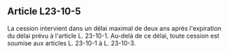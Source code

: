 Article L23-10-5
----
La cession intervient dans un délai maximal de deux ans après l'expiration du
délai prévu à l'article L. 23-10-1. Au-delà de ce délai, toute cession est
soumise aux articles L. 23-10-1 à L. 23-10-3.
